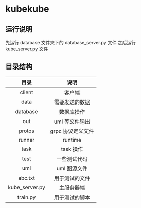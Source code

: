 # kubekube


## 运行说明
先运行 database 文件夹下的 database_server.py 文件
之后运行 kube_server.py 文件

## 目录结构
| 目录 | 说明 |
| :------: | :------: |
| client | 客户端 |
| data | 需要发送的数据 |
| database | 数据库操作 |
| out | uml 等文件输出 |
| protos | grpc 协议定义文件 |
| runner | runtime |
| task | task 操作 |
| test | 一些测试代码 |
| uml | uml 图源文件 |
| abc.txt | 用于测试的文件 |
| kube_server.py | 主服务器端 |
| train.py | 用于测试的脚本 |

